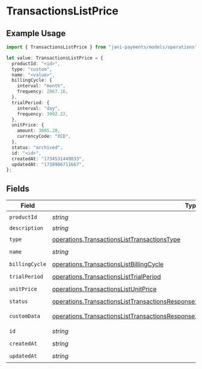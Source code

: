 # TransactionsListPrice

## Example Usage

```typescript
import { TransactionsListPrice } from "jani-payments/models/operations";

let value: TransactionsListPrice = {
  productId: "<id>",
  type: "custom",
  name: "<value>",
  billingCycle: {
    interval: "month",
    frequency: 2867.16,
  },
  trialPeriod: {
    interval: "day",
    frequency: 3992.22,
  },
  unitPrice: {
    amount: 3085.28,
    currencyCode: "XCD",
  },
  status: "archived",
  id: "<id>",
  createdAt: "1734531449833",
  updatedAt: "1738906711667",
};
```

## Fields

| Field                                                                                                                                                                                              | Type                                                                                                                                                                                               | Required                                                                                                                                                                                           | Description                                                                                                                                                                                        |
| -------------------------------------------------------------------------------------------------------------------------------------------------------------------------------------------------- | -------------------------------------------------------------------------------------------------------------------------------------------------------------------------------------------------- | -------------------------------------------------------------------------------------------------------------------------------------------------------------------------------------------------- | -------------------------------------------------------------------------------------------------------------------------------------------------------------------------------------------------- |
| `productId`                                                                                                                                                                                        | *string*                                                                                                                                                                                           | :heavy_check_mark:                                                                                                                                                                                 | N/A                                                                                                                                                                                                |
| `description`                                                                                                                                                                                      | *string*                                                                                                                                                                                           | :heavy_minus_sign:                                                                                                                                                                                 | N/A                                                                                                                                                                                                |
| `type`                                                                                                                                                                                             | [operations.TransactionsListTransactionsType](../../models/operations/transactionslisttransactionstype.md)                                                                                         | :heavy_check_mark:                                                                                                                                                                                 | N/A                                                                                                                                                                                                |
| `name`                                                                                                                                                                                             | *string*                                                                                                                                                                                           | :heavy_check_mark:                                                                                                                                                                                 | N/A                                                                                                                                                                                                |
| `billingCycle`                                                                                                                                                                                     | [operations.TransactionsListBillingCycle](../../models/operations/transactionslistbillingcycle.md)                                                                                                 | :heavy_check_mark:                                                                                                                                                                                 | N/A                                                                                                                                                                                                |
| `trialPeriod`                                                                                                                                                                                      | [operations.TransactionsListTrialPeriod](../../models/operations/transactionslisttrialperiod.md)                                                                                                   | :heavy_check_mark:                                                                                                                                                                                 | N/A                                                                                                                                                                                                |
| `unitPrice`                                                                                                                                                                                        | [operations.TransactionsListUnitPrice](../../models/operations/transactionslistunitprice.md)                                                                                                       | :heavy_check_mark:                                                                                                                                                                                 | N/A                                                                                                                                                                                                |
| `status`                                                                                                                                                                                           | [operations.TransactionsListTransactionsResponse200ApplicationJSONResponseBodyStatus](../../models/operations/transactionslisttransactionsresponse200applicationjsonresponsebodystatus.md)         | :heavy_check_mark:                                                                                                                                                                                 | N/A                                                                                                                                                                                                |
| `customData`                                                                                                                                                                                       | [operations.TransactionsListTransactionsResponse200ApplicationJSONResponseBodyCustomData](../../models/operations/transactionslisttransactionsresponse200applicationjsonresponsebodycustomdata.md) | :heavy_minus_sign:                                                                                                                                                                                 | Any valid JSON value                                                                                                                                                                               |
| `id`                                                                                                                                                                                               | *string*                                                                                                                                                                                           | :heavy_check_mark:                                                                                                                                                                                 | N/A                                                                                                                                                                                                |
| `createdAt`                                                                                                                                                                                        | *string*                                                                                                                                                                                           | :heavy_check_mark:                                                                                                                                                                                 | N/A                                                                                                                                                                                                |
| `updatedAt`                                                                                                                                                                                        | *string*                                                                                                                                                                                           | :heavy_check_mark:                                                                                                                                                                                 | N/A                                                                                                                                                                                                |